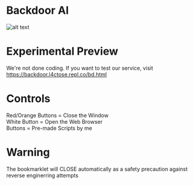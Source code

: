 # Backdoor AI
![alt text](https://github.com/L4CTOSE/Backdoor/blob/main/backdoor.png?raw=true) <br>

# Experimental Preview
We're not done coding. If you want to test our service, visit https://backdoor.l4ctose.repl.co/bd.html <br>

# Controls
Red/Orange Buttons = Close the Window <br>
White Button = Open the Web Browser <br>
Buttons = Pre-made Scripts by me <br>

# Warning
The bookmarklet will CLOSE automatically as a safety precaution against reverse enginerring attempts <br>
